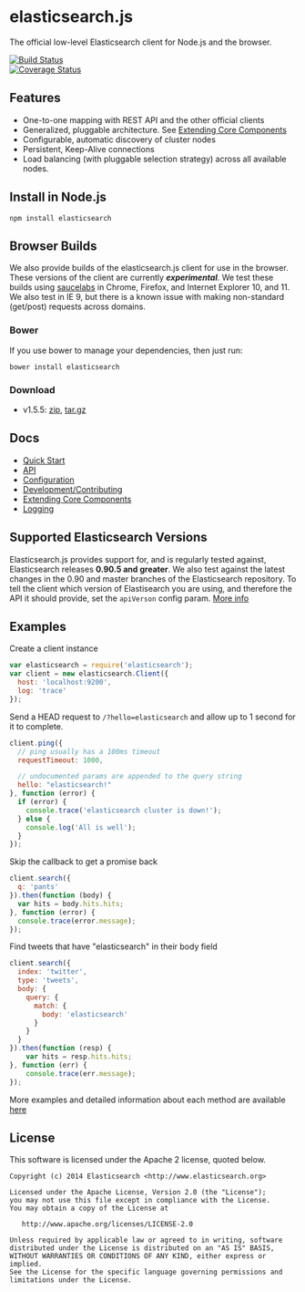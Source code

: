# elasticsearch.js

The official low-level Elasticsearch client for Node.js and the browser.

[![Build Status](https://www.codeship.io/projects/f0c2b4a0-61c9-0131-3fd3-367b94dc0d60/status?branch=1.5)](https://www.codeship.io/projects/12289)
<br>
[![Coverage Status](https://coveralls.io/repos/elasticsearch/elasticsearch-js/badge.png)](https://coveralls.io/r/elasticsearch/elasticsearch-js)

## Features

 - One-to-one mapping with REST API and the other official clients
 - Generalized, pluggable architecture. See [Extending Core Components](http://www.elasticsearch.org/guide/en/elasticsearch/client/javascript-api/current/extending_core_components.html)
 - Configurable, automatic discovery of cluster nodes
 - Persistent, Keep-Alive connections
 - Load balancing (with pluggable selection strategy) across all available nodes.

## Install in Node.js

```
npm install elasticsearch
```

<!-- wow bling -->
<!-- [![NPM Stats](https://nodei.co/npm/elasticsearch.png?downloads=true)](https://npmjs.org/package/elasticsearch) -->

## Browser Builds

<!-- [![Selenium Tests Status](https://saucelabs.com/browser-matrix/elasticsearch-js.svg)](https://saucelabs.com/u/elasticsearch-js) -->

We also provide builds of the elasticsearch.js client for use in the browser. These versions of the client are currently ***experimental***. We test these builds using [saucelabs](https://saucelabs.com/u/elasticsearch-js) in Chrome, Firefox, and Internet Explorer 10, and 11. We also test in IE 9, but there is a known issue with making non-standard (get/post) requests across domains.

### Bower
If you use bower to manage your dependencies, then just run:
```
bower install elasticsearch
```

### Download
 - v1.5.5: [zip](https://download.elasticsearch.org/elasticsearch/elasticsearch-js/elasticsearch-js-1.5.5.zip), [tar.gz](https://download.elasticsearch.org/elasticsearch/elasticsearch-js/elasticsearch-js-1.5.5.tar.gz)

## Docs
 - [Quick Start](http://www.elasticsearch.org/guide/en/elasticsearch/client/javascript-api/current/quick-start.html)
 - [API](http://www.elasticsearch.org/guide/en/elasticsearch/client/javascript-api/current/api-reference-0-90.html)
 - [Configuration](http://www.elasticsearch.org/guide/en/elasticsearch/client/javascript-api/current/api-conventions.html)
 - [Development/Contributing](https://github.com/elasticsearch/elasticsearch-js/blob/master/CONTRIBUTING.md)
 - [Extending Core Components](http://www.elasticsearch.org/guide/en/elasticsearch/client/javascript-api/current/extending_core_components.html)
 - [Logging](http://www.elasticsearch.org/guide/en/elasticsearch/client/javascript-api/current/logging.html)

## Supported Elasticsearch Versions

<!-- [![Build Status](https://build.elasticsearch.org/job/es-js_nightly/badge/icon)](https://build.elasticsearch.org/job/es-js_nightly/) -->

Elasticsearch.js provides support for, and is regularly tested against, Elasticsearch releases **0.90.5 and greater**. We also test against the latest changes in the 0.90 and master branches of the Elasticsearch repository. To tell the client which version of Elastisearch you are using, and therefore the API it should provide, set the `apiVerson` config param. [More info](http://www.elasticsearch.org/guide/en/elasticsearch/client/javascript-api/current/configuration.html#_config_options)

## Examples

Create a client instance
```js
var elasticsearch = require('elasticsearch');
var client = new elasticsearch.Client({
  host: 'localhost:9200',
  log: 'trace'
});
```

Send a HEAD request to `/?hello=elasticsearch` and allow up to 1 second for it to complete.
```js
client.ping({
  // ping usually has a 100ms timeout
  requestTimeout: 1000,

  // undocumented params are appended to the query string
  hello: "elasticsearch!"
}, function (error) {
  if (error) {
    console.trace('elasticsearch cluster is down!');
  } else {
    console.log('All is well');
  }
});
```

Skip the callback to get a promise back
```js
client.search({
  q: 'pants'
}).then(function (body) {
  var hits = body.hits.hits;
}, function (error) {
  console.trace(error.message);
});
```

Find tweets that have "elasticsearch" in their body field
```js
client.search({
  index: 'twitter',
  type: 'tweets',
  body: {
    query: {
      match: {
        body: 'elasticsearch'
      }
    }
  }
}).then(function (resp) {
    var hits = resp.hits.hits;
}, function (err) {
    console.trace(err.message);
});
```

More examples and detailed information about each method are available [here](http://www.elasticsearch.org/guide/en/elasticsearch/client/javascript-api/master/index.html)

## License

This software is licensed under the Apache 2 license, quoted below.

    Copyright (c) 2014 Elasticsearch <http://www.elasticsearch.org>

    Licensed under the Apache License, Version 2.0 (the "License");
    you may not use this file except in compliance with the License.
    You may obtain a copy of the License at

       http://www.apache.org/licenses/LICENSE-2.0

    Unless required by applicable law or agreed to in writing, software
    distributed under the License is distributed on an "AS IS" BASIS,
    WITHOUT WARRANTIES OR CONDITIONS OF ANY KIND, either express or implied.
    See the License for the specific language governing permissions and
    limitations under the License.
